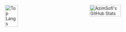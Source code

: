<div style="display: flex; justify-content: space-between; width: 100%;">
  <img src="https://github-readme-stats.vercel.app/api/top-langs/?username=AzimSofi&layout=donut&hide=PowerShell" alt="Top Langs" width="29%" />
  <img src="https://github-readme-streak-stats.herokuapp.com/?user=AzimSofi&theme=default&hide_border=true" alt="AzimSofi's GitHub Stats" width="45%" />
</div>
